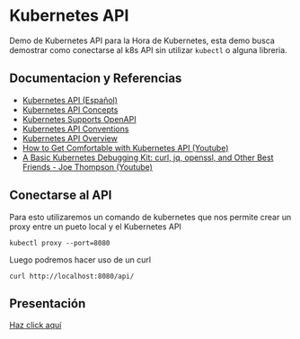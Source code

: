 # Kubernetes API

Demo de Kubernetes API para la Hora de Kubernetes, esta demo busca demostrar como conectarse al k8s API sin utilizar `kubectl` o alguna libreria.

## Documentacion y Referencias
- [Kubernetes API (Español)](https://kubernetes.io/es/docs/concepts/overview/kubernetes-api/)
- [Kubernetes API Concepts](https://kubernetes.io/docs/reference/using-api/api-concepts/)
- [Kubernetes Supports OpenAPI](https://kubernetes.io/blog/2016/12/kubernetes-supports-openapi/)
- [Kubernetes API Conventions](https://github.com/kubernetes/community/blob/master/contributors/devel/sig-architecture/api-conventions.md)
- [Kubernetes API Overview](https://kubernetes.io/docs/reference/generated/kubernetes-api/v1.19/#-strong-api-overview-strong-)
- [How to Get Comfortable with Kubernetes API (Youtube)](https://www.youtube.com/watch?v=dajYTUoCEGw)
- [A Basic Kubernetes Debugging Kit: curl, jq, openssl, and Other Best Friends - Joe Thompson (Youtube)](https://www.youtube.com/watch?v=QtXHkzLtqZE)


## Conectarse al API
Para esto utilizaremos un comando de kubernetes que nos permite crear un proxy entre un pueto local y el Kubernetes API

```
kubectl proxy --port=8080
```

Luego podremos hacer uso de un curl 

```
curl http://localhost:8080/api/
```


## Presentación

[Haz click aquí](https://docs.google.com/presentation/d/1LYIQfoqnA4zedyuxYpQSP-p6ehUwO7lc-IOakHa1JOA/edit?usp=sharing)